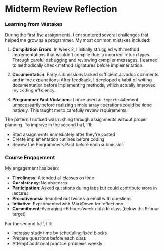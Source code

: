 # Midterm Review Reflection

### Learning from Mistakes
During the first five assignments, I encountered several challenges that helped me grow as a programmer. My most common mistakes included:

1. **Compilation Errors**: In Week 2, I initially struggled with method implementations that wouldn't compile due to incorrect return types. Through careful debugging and reviewing compiler messages, I learned to methodically check method signatures before implementation.

2. **Documentation**: Early submissions lacked sufficient Javadoc comments and inline explanations. After feedback, I developed a habit of writing documentation before implementing methods, which actually improved my coding efficiency.

3. **Programmer Pact Violations**: I once used an `import` statement unnecessarily before realizing simple array operations could be done natively. This taught me to carefully review requirements.

The pattern I noticed was rushing through assignments without proper planning. To improve in the second half, I'll:
- Start assignments immediately after they're posted
- Create implementation outlines before coding
- Review the Programmer's Pact before each submission

### Course Engagement
My engagement has been:
- **Timeliness**: Attended all classes on time
- **Consistency**: No absences
- **Participation**: Asked questions during labs but could contribute more in lectures
- **Proactiveness**: Reached out twice via email with questions
- **Initiative**: Experimented with MarkDown for reflections
- **Commitment**: Averaging ~6 hours/week outside class (below the 9-hour target)

For the second half, I'll:
- Increase study time by scheduling fixed blocks
- Prepare questions before each class
- Attempt additional practice problems weekly